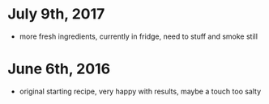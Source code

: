 # July 9th, 2017

* more fresh ingredients, currently in fridge, need to stuff and smoke still

# June 6th, 2016

* original starting recipe, very happy with results, maybe a touch too salty
